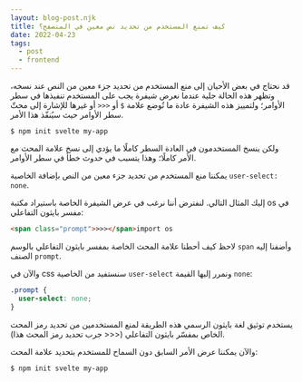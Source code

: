 ```yaml
---
layout: blog-post.njk
title: كيف تمنع المستخدم من تحديد نص معين في المتصفح؟
date: 2022-04-23
tags:
  - post
  - frontend
---
```


قد نحتاج في بعض الأحيان إلى منع المستخدم من تحديد جزء معين من النص عند نسخه، وتظهر هذه الحالة جلية عندما نعرض شيفرة يجب على المستخدم تنفيذها في سطر الأوامر؛ ولتمييز هذه الشيفرة عادة ما تُوضع علامة `$` أو `<<<` أو غيرها للإشارة إلى محثّ سطر الأوامر حيث سيُنفّذ هذا الأمر.

```shell
$ npm init svelte my-app
```

ولكن ينسخ المستخدمون في العادة السطر كاملًا ما يؤدي إلى نسخ علامة المحث مع الأمر كاملًا؛ وهذا يتسبب في حدوث خطأ في سطر الأوامر.

يمكننا منع المستخدم من تحديد جزء معين من النص بإضافة الخاصية `user-select: none`.

إليك المثال التالي. لنفترض أننا نرغب في عرض الشيفرة الخاصة باستيراد مكتبة os في مفسر بايثون التفاعلي:

```html
<span class="prompt">>>></span>import os
```

لاحظ كيف أحطنا علامة المحث الخاصة بمفسر بايثون التفاعلي بالوسم `span` وأضفنا إليه الصنف `prompt`.

والآن في css سنستفيد من الخاصية `user-select` ونمرر إليها القيمة `none`:

```css
.prompt {
  user-select: none;
}
```

يستخدم توثيق لغة بايثون الرسمي هذه الطريقة لمنع المستخدمين من تحديد رمز المحث الخاص بمفسّر بايثون التفاعلي (<span style="user-select:none"><<<</span> جرب تحديد رمز المحث هذا).

والآن يمكننا عرض الأمر السابق دون السماح للمستخدم بتحديد علامة المحث:

<pre class="language-shell"><code class="language-shell"><span style="user-select:none">$ </span><span class="token function">npm</span> init svelte my-app</code></pre>
